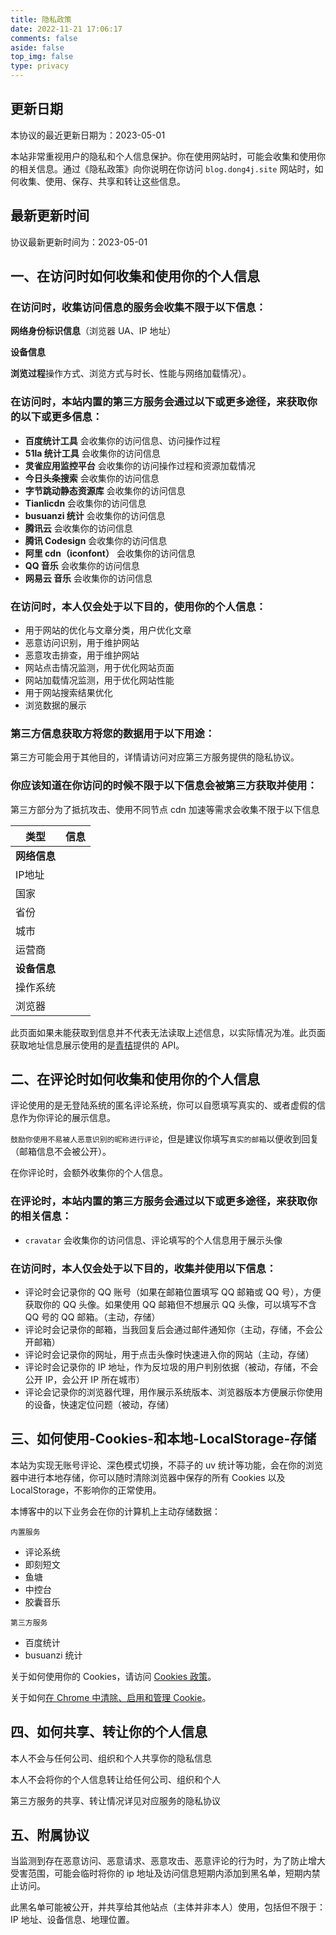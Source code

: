 ```yaml
---
title: 隐私政策
date: 2022-11-21 17:06:17
comments: false
aside: false
top_img: false
type: privacy
---
```


## 更新日期

本协议的最近更新日期为：2023-05-01

本站非常重视用户的隐私和个人信息保护。你在使用网站时，可能会收集和使用你的相关信息。通过《隐私政策》向你说明在你访问 `blog.dong4j.site`
网站时，如何收集、使用、保存、共享和转让这些信息。

## 最新更新时间

协议最新更新时间为：2023-05-01

## 一、在访问时如何收集和使用你的个人信息

### 在访问时，收集访问信息的服务会收集不限于以下信息：

**网络身份标识信息**（浏览器 UA、IP 地址）

**设备信息**

**浏览过程**操作方式、浏览方式与时长、性能与网络加载情况）。

### 在访问时，本站内置的第三方服务会通过以下或更多途径，来获取你的以下或更多信息：

- **百度统计工具** 会收集你的访问信息、访问操作过程
- **51la 统计工具** 会收集你的访问信息
- **灵雀应用监控平台** 会收集你的访问操作过程和资源加载情况
- **今日头条搜索** 会收集你的访问信息
- **字节跳动静态资源库** 会收集你的访问信息
- **Tianlicdn** 会收集你的访问信息
- **busuanzi 统计** 会收集你的访问信息
- **腾讯云** 会收集你的访问信息
- **腾讯 Codesign** 会收集你的访问信息
- **阿里 cdn（iconfont）** 会收集你的访问信息
- **QQ 音乐** 会收集你的访问信息
- **网易云 音乐** 会收集你的访问信息

### 在访问时，本人仅会处于以下目的，使用你的个人信息：

- 用于网站的优化与文章分类，用户优化文章
- 恶意访问识别，用于维护网站
- 恶意攻击排查，用于维护网站
- 网站点击情况监测，用于优化网站页面
- 网站加载情况监测，用于优化网站性能
- 用于网站搜索结果优化
- 浏览数据的展示

### 第三方信息获取方将您的数据用于以下用途：

第三方可能会用于其他目的，详情请访问对应第三方服务提供的隐私协议。

### 你应该知道在你访问的时候不限于以下信息会被第三方获取并使用：

第三方部分为了抵抗攻击、使用不同节点 cdn 加速等需求会收集不限于以下信息

<!-- 在表格中添加 id 以便于通过 JavaScript 获取元素 -->
<table>
  <thead>
    <tr>
      <th>类型</th>
      <th>信息</th>
    </tr>
  </thead>
  <tbody>
    <tr>
      <td colspan="2"><b>网络信息</b></td>
    </tr>
    <tr>
      <td>IP地址</td>
      <td><div id="userAgentIp"></div></td>
    </tr>
    <tr>
      <td>国家</td>
      <td><div id="userAgentCountry"></div></td>
    </tr>
    <tr>
      <td>省份</td>
      <td><div id="userAgentProv"></div></td>
    </tr>
    <tr>
      <td>城市</td>
      <td><div id="userAgentCity"></div></td>
    </tr>
    <tr>
      <td>运营商</td>
      <td><div id="userAgentISP"></div></td>
    </tr>
    <tr>
      <td colspan="2"><b>设备信息</b></td>
    </tr>
    <tr>
      <td>操作系统</td>
      <td><div id="userAgentOS"></div></td>
    </tr>
    <tr>
      <td>浏览器</td>
      <td><div id="userAgentBrowser"></div></td>
    </tr>
  </tbody>
</table>

此页面如果未能获取到信息并不代表无法读取上述信息，以实际情况为准。此页面获取地址信息展示使用的是[青桔](https://api.nsmao.net)提供的 API。

<script src="https://blog-1258270892.cos.ap-chengdu.myqcloud.com/source/static/privacy.js"></script>
<script src="https://cdn.jsdelivr.net/npm/ua-parser-js@0.7.14/dist/ua-parser.min.js"></script>

## 二、在评论时如何收集和使用你的个人信息

评论使用的是无登陆系统的匿名评论系统，你可以自愿填写真实的、或者虚假的信息作为你评论的展示信息。

`鼓励你使用不易被人恶意识别的昵称进行评论`，但是建议你填写`真实的邮箱`以便收到回复（邮箱信息不会被公开）。

在你评论时，会额外收集你的个人信息。

### 在评论时，本站内置的第三方服务会通过以下或更多途径，来获取你的相关信息：

- `cravatar` 会收集你的访问信息、评论填写的个人信息用于展示头像

### 在访问时，本人仅会处于以下目的，收集并使用以下信息：

- 评论时会记录你的 QQ 账号（如果在邮箱位置填写 QQ 邮箱或 QQ 号），方便获取你的 QQ 头像。如果使用 QQ 邮箱但不想展示 QQ
  头像，可以填写不含 QQ 号的 QQ 邮箱。（主动，存储）
- 评论时会记录你的邮箱，当我回复后会通过邮件通知你（主动，存储，不会公开邮箱）
- 评论时会记录你的网址，用于点击头像时快速进入你的网站（主动，存储）
- 评论时会记录你的 IP 地址，作为反垃圾的用户判别依据（被动，存储，不会公开 IP，会公开 IP 所在城市）
- 评论会记录你的浏览器代理，用作展示系统版本、浏览器版本方便展示你使用的设备，快速定位问题（被动，存储）

## 三、如何使用-Cookies-和本地-LocalStorage-存储

本站为实现无账号评论、深色模式切换，不蒜子的 uv 统计等功能，会在你的浏览器中进行本地存储，你可以随时清除浏览器中保存的所有
Cookies 以及 LocalStorage，不影响你的正常使用。

本博客中的以下业务会在你的计算机上主动存储数据：

`内置服务`

- 评论系统
- 即刻短文
- 鱼塘
- 中控台
- 胶囊音乐

`第三方服务`

- 百度统计
- busuanzi 统计

关于如何使用你的 Cookies，请访问 [Cookies 政策](https://blog.qjqq.cn/cookies/)。

关于如何[在 Chrome 中清除、启用和管理 Cookie](https://support.google.com/chrome/answer/95647?co=GENIE.Platform=Desktop&hl=zh-Hans)。

## 四、如何共享、转让你的个人信息

本人不会与任何公司、组织和个人共享你的隐私信息

本人不会将你的个人信息转让给任何公司、组织和个人

第三方服务的共享、转让情况详见对应服务的隐私协议

## 五、附属协议

当监测到存在恶意访问、恶意请求、恶意攻击、恶意评论的行为时，为了防止增大受害范围，可能会临时将你的 ip
地址及访问信息短期内添加到黑名单，短期内禁止访问。

此黑名单可能被公开，并共享给其他站点（主体并非本人）使用，包括但不限于：IP 地址、设备信息、地理位置。

